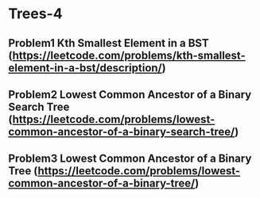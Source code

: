 # Trees-4

## Problem1 Kth Smallest Element in a BST (https://leetcode.com/problems/kth-smallest-element-in-a-bst/description/)

## Problem2 Lowest Common Ancestor of a Binary Search Tree (https://leetcode.com/problems/lowest-common-ancestor-of-a-binary-search-tree/)

## Problem3 Lowest Common Ancestor of a Binary Tree (https://leetcode.com/problems/lowest-common-ancestor-of-a-binary-tree/)
